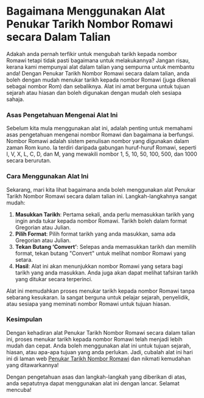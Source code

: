 Bagaimana Menggunakan Alat Penukar Tarikh Nombor Romawi secara Dalam Talian
===========================================================================

Adakah anda pernah terfikir untuk mengubah tarikh kepada nombor Romawi tetapi tidak pasti bagaimana untuk melakukannya? Jangan risau, kerana kami mempunyai alat dalam talian yang sempurna untuk membantu anda! Dengan Penukar Tarikh Nombor Romawi secara dalam talian, anda boleh dengan mudah menukar tarikh kepada nombor Romawi (juga dikenali sebagai nombor Rom) dan sebaliknya. Alat ini amat berguna untuk tujuan sejarah atau hiasan dan boleh digunakan dengan mudah oleh sesiapa sahaja.

### Asas Pengetahuan Mengenai Alat Ini

Sebelum kita mula menggunakan alat ini, adalah penting untuk memahami asas pengetahuan mengenai nombor Romawi dan bagaimana ia berfungsi. Nombor Romawi adalah sistem penulisan nombor yang digunakan dalam zaman Rom kuno. Ia terdiri daripada gabungan huruf-huruf Romawi, seperti I, V, X, L, C, D, dan M, yang mewakili nombor 1, 5, 10, 50, 100, 500, dan 1000 secara berurutan.

### Cara Menggunakan Alat Ini

Sekarang, mari kita lihat bagaimana anda boleh menggunakan alat Penukar Tarikh Nombor Romawi secara dalam talian ini. Langkah-langkahnya sangat mudah:

1. **Masukkan Tarikh**: Pertama sekali, anda perlu memasukkan tarikh yang ingin anda tukar kepada nombor Romawi. Tarikh boleh dalam format Gregorian atau Julian.
2. **Pilih Format**: Pilih format tarikh yang anda masukkan, sama ada Gregorian atau Julian.
3. **Tekan Butang ‘Convert’**: Selepas anda memasukkan tarikh dan memilih format, tekan butang "Convert" untuk melihat nombor Romawi yang setara.
4. **Hasil**: Alat ini akan menunjukkan nombor Romawi yang setara bagi tarikh yang anda masukkan. Anda juga akan dapat melihat tafsiran tarikh yang ditukar secara terperinci.

Alat ini memudahkan proses menukar tarikh kepada nombor Romawi tanpa sebarang kesukaran. Ia sangat berguna untuk pelajar sejarah, penyelidik, atau sesiapa yang meminati nombor Romawi untuk tujuan hiasan.

### Kesimpulan

Dengan kehadiran alat Penukar Tarikh Nombor Romawi secara dalam talian ini, proses menukar tarikh kepada nombor Romawi telah menjadi lebih mudah dan cepat. Anda boleh menggunakan alat ini untuk tujuan sejarah, hiasan, atau apa-apa tujuan yang anda perlukan. Jadi, cubalah alat ini hari ini di laman web [Penukar Tarikh Nombor Romawi](https://www.onlinecalculatorsfree.com/ms/convert/date-to-roman-numerals.html) dan nikmati kemudahan yang ditawarkannya!

Dengan pengetahuan asas dan langkah-langkah yang diberikan di atas, anda sepatutnya dapat menggunakan alat ini dengan lancar. Selamat mencuba!